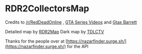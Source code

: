 # RDR2CollectorsMap
Credits to [/r/RedDeadOnline](https://www.reddit.com/r/RedDeadOnline) , [GTA Series Videos](https://www.youtube.com/user/GTASeriesVideos) and [Gtax Barrett](https://twitter.com/gtaxbarrett)

Detailed map by [RDR2Map](https://rdr2map.com/)
Dark map by [TDLCTV](https://github.com/TDLCTV)

Thanks for the people over at [https://nazarfinder.surge.sh/](https://nazarfinder.surge.sh/) for the API 
